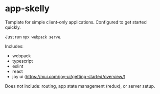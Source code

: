 # app-skelly

Template for simple client-only applications. Configured to get started quickly.

Just run `npx webpack serve`.

Includes:

* webpack
* typescript
* eslint
* react
* joy ui (https://mui.com/joy-ui/getting-started/overview/)

Does not include: routing, app state management (redux), or server setup.
